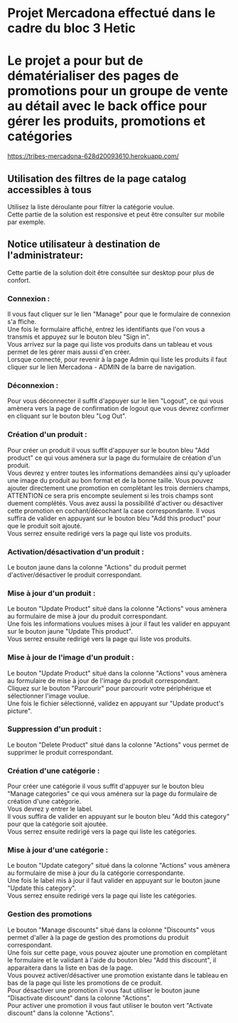 # Projet Mercadona effectué dans le cadre du bloc 3 Hetic #
# Le projet a pour but de dématérialiser des pages de promotions pour un groupe de vente au détail avec le back office pour gérer les produits, promotions et catégories #

https://tribes-mercadona-628d20093610.herokuapp.com/


## Utilisation des filtres de la page catalog accessibles à tous ##
Utilisez la liste déroulante pour filtrer la catégorie voulue.  
Cette partie de la solution est responsive et peut être consulter sur mobile par exemple.  

## Notice utilisateur à destination de l'administrateur: ##
Cette partie de la solution doit être consultée sur desktop pour plus de confort.  

### Connexion : ###
Il vous faut cliquer sur le lien "Manage" pour que le formulaire de connexion s'a ffiche.  
Une fois le formulaire affiché, entrez les identifiants que l'on vous a transmis et appuyez sur le bouton bleu "Sign in".  
Vous arrivez sur la page qui liste vos produits dans un tableau et vous permet de les gérer mais aussi d'en créer.  
Lorsque connecté, pour revenir à la page Admin qui liste les produits il faut cliquer sur le lien Mercadona - ADMIN de la barre de navigation.  

### Déconnexion : ###
Pour vous déconnecter il suffit d'appuyer sur le lien "Logout", ce qui vous amènera vers la page de confirmation de logout que vous devrez confirmer en cliquant sur le bouton bleu "Log Out".  

### Création d'un produit : ###
Pour créer un produit il vous suffit d'appuyer sur le bouton bleu "Add product" ce qui vous aménera sur la page du formulaire de création d'un produit.  
Vous devrez y entrer toutes les informations demandées ainsi qu'y uploader une image du produit au bon format et de la bonne taille.
Vous pouvez ajouter directement une promotion en complétant les trois derniers champs, ATTENTION ce sera pris encompte seulement si les trois champs sont duement complétés.
Vous avez aussi la possibilité d'activer ou désactiver cette promotion en cochant/décochant la case correspondante.
Il vous suffira de valider en appuyant sur le bouton bleu "Add this product" pour que le produit soit ajouté.  
Vous serrez ensuite redirigé vers la page qui liste vos produits.  

### Activation/désactivation d'un produit : ###
Le bouton jaune dans la colonne "Actions" du produit permet d'activer/désactiver le produit correspondant.  

### Mise à jour d'un produit : ###
Le bouton "Update Product" situé dans la colonne "Actions" vous amènera au formulaire de mise à jour du produit correspondant.  
Une fois les informations voulues mises à jour il faut les valider en appuyant sur le bouton jaune "Update This product".  
Vous serrez ensuite redirigé vers la page qui liste vos produits.  

### Mise à jour de l'image d'un produit : ### 
Le bouton "Update Product" situé dans la colonne "Actions" vous amènera au formulaire de mise à jour de l'image du produit correspondant.  
Cliquez sur le bouton "Parcourir" pour parcourir votre périphérique et sélectionner l'image voulue.  
Une fois le fichier sélectionné, validez en appuyant sur "Update product's picture".  

### Suppression d'un produit : ###
Le bouton "Delete Product" situé dans la colonne "Actions" vous permet de supprimer le produit correspondant.  

### Création d'une catégorie : ###
Pour créer une catégorie il vous suffit d'appuyer sur le bouton bleu "Manage categories" ce qui vous aménera sur la page du formulaire de création d'une catégorie.  
Vous devrez y entrer le label.  
Il vous suffira de valider en appuyant sur le bouton bleu "Add this category" pour que la catégorie soit ajoutée.  
Vous serrez ensuite redirigé vers la page qui liste les catégories.  

### Mise à jour d'une catégorie : ###
Le bouton "Update category" situé dans la colonne "Actions" vous amènera au formulaire de mise à jour du la catégorie correspondante.  
Une fois le label mis à jour il faut valider en appuyant sur le bouton jaune "Update this category".  
Vous serrez ensuite redirigé vers la page qui liste les catégories.  

### Gestion des promotions ###
Le bouton "Manage discounts" situé dans la colonne "Discounts" vous permet d'aller à la page de gestion des promotions du produit correspondant.  
Une fois sur cette page, vous pouvez ajouter une promotion en complétant le formulaire et le validant à l'aide du bouton bleu "Add this discount", il apparaitera dans la liste en bas de la page.  
Vous pouvez activer/désactiver une promotion existante dans le tableau en bas de la page qui liste les promotions de ce produit.  
Pour désactiver une promotion il vous faut utiliser le bouton jaune "Disactivate discount" dans la colonne "Actions".  
Pour activer une promotion il vous faut utiliser le bouton vert "Activate discount" dans la colonne "Actions".  
